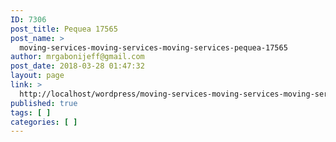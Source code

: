 ```yaml
---
ID: 7306
post_title: Pequea 17565
post_name: >
  moving-services-moving-services-moving-services-pequea-17565
author: mrgabonijeff@gmail.com
post_date: 2018-03-28 01:47:32
layout: page
link: >
  http://localhost/wordpress/moving-services-moving-services-moving-services-pequea-17565/
published: true
tags: [ ]
categories: [ ]
---
```

